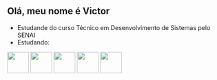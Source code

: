 ## Olá, meu nome é Victor
  
  - Estudande do curso Técnico em Desenvolvimento de Sistemas pelo SENAI
  - Estudando:

  <div class="inline">
  <img width="50" src="https://cdn.jsdelivr.net/gh/devicons/devicon@latest/icons/react/react-original-wordmark.svg" />
  <img width="50" src="https://cdn.jsdelivr.net/gh/devicons/devicon@latest/icons/nodejs/nodejs-original-wordmark.svg" />
  <img width="50" src="https://cdn.jsdelivr.net/gh/devicons/devicon@latest/icons/mysql/mysql-original-wordmark.svg" />
  <img width="50" src="https://cdn.jsdelivr.net/gh/devicons/devicon@latest/icons/javascript/javascript-original.svg" />
  <img width="50" src="https://cdn.jsdelivr.net/gh/devicons/devicon@latest/icons/java/java-original.svg" />
  </div>
          
          
          
          
          
